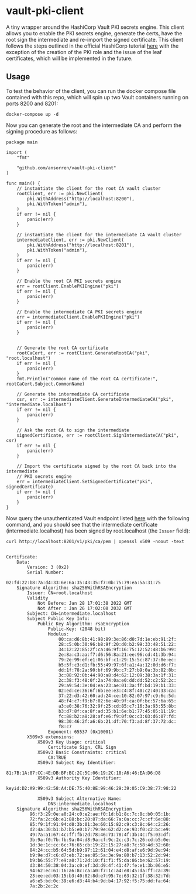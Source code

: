 # vault-pki-client
A tiny wrapper around the HashiCorp Vault PKI secrets engine.
This client allows you to enable the PKI secrets engine, generate the certs,
have the root sign the intermediate and re-import the signed certificate.
This client follows the steps outlined in the official HashiCorp tutorial [here](https://learn.hashicorp.com/tutorials/vault/pki-engine)
with the exception of the creation of the PKI role and the issue of the leaf certificates,
which will be implemented in the future.

## Usage 
To test the behavior of the client, you can run the docker compose file contained with this 
repo, which will spin up two Vault containers running on ports 8200
and 8201:

```
docker-compose up -d
```

Now you can generate the root and the intermediate CA and perform
the signing procedure as follows:

```golang
package main

import (
	"fmt"

	"github.com/ansorren/vault-pki-client"
)

func main() {
	// instantiate the client for the root CA vault cluster
	rootClient, err := pki.NewClient(
		pki.WithAddress("http://localhost:8200"),
		pki.WithToken("admin"),
	)
	if err != nil {
		panic(err)
	}

	// instantiate the client for the intermediate CA vault cluster
	intermediateClient, err := pki.NewClient(
		pki.WithAddress("http://localhost:8201"),
		pki.WithToken("admin"),
	)
	if err != nil {
		panic(err)
	}

	// Enable the root CA PKI secrets engine
	err = rootClient.EnablePKIEngine("pki")
	if err != nil {
		panic(err)
	}

	// Enable the intermediate CA PKI secrets engine
	err = intermediateClient.EnablePKIEngine("pki")
	if err != nil {
		panic(err)
	}


	// Generate the root CA certificate
	rootCaCert, err := rootClient.GenerateRootCA("pki", "root.localhost")
	if err != nil {
		panic(err)
	}
	fmt.Println("common name of the root CA certificate:", rootCaCert.Subject.CommonName)

	// Generate the intermediate CA certificate
	csr, err := intermediateClient.GenerateIntermediateCA("pki", "intermediate.localhost")
	if err != nil {
		panic(err)
	}

	// Ask the root CA to sign the intermediate
	signedCertificate, err := rootClient.SignIntermediateCA("pki", csr)
	if err != nil {
		panic(err)
	}

	// Import the certificate signed by the root CA back into the intermediate
	// PKI secrets engine
	err = intermediateClient.SetSignedCertificate("pki", signedCertificate)
	if err != nil {
		panic(err)
	}
}
```
Now query the unauthenticated Vault endpoint listed [here](https://www.vaultproject.io/api-docs/secret/pki#read-ca-certificate)
with the following command, and you should see that the intermediate certificate (intermediate.localhost) has been signed by 
root.localhost (the `Issuer` field):

```
curl http://localhost:8201/v1/pki/ca/pem | openssl x509 -noout -text


Certificate:
    Data:
        Version: 3 (0x2)
        Serial Number:
            02:fd:22:b8:7a:d4:33:6e:6a:35:43:35:f7:0b:75:79:ea:5a:31:75
    Signature Algorithm: sha256WithRSAEncryption
        Issuer: CN=root.localhost
        Validity
            Not Before: Jan 28 17:01:38 2022 GMT
            Not After : Jan 26 17:02:08 2032 GMT
        Subject: CN=intermediate.localhost
        Subject Public Key Info:
            Public Key Algorithm: rsaEncryption
                Public-Key: (2048 bit)
                Modulus:
                    00:ca:d6:8b:41:98:89:3e:86:d0:7d:1e:eb:91:2f:
                    28:c5:0b:30:96:b8:9f:20:d0:b2:99:33:48:51:22:
                    34:12:22:85:2f:ca:46:9f:16:75:12:52:48:b6:99:
                    2e:8a:c3:aa:f7:d6:56:8a:21:ee:96:cd:41:3b:94:
                    79:2e:99:ef:e1:06:bf:c1:29:15:5c:87:37:8e:ec:
                    b5:5f:c3:d1:fb:55:49:97:6f:a1:4a:12:0d:d6:f7:
                    dd:1f:78:2a:90:bf:69:9b:c7:27:b9:0a:3b:82:8b:
                    3c:08:92:0b:44:90:a8:d4:62:12:09:38:3a:1f:31:
                    2c:38:f3:48:0f:2a:74:0a:e0:dd:dd:52:c2:52:2c:
                    29:a9:54:3e:04:ea:23:ae:01:3a:ff:bd:19:b1:33:
                    02:ed:ce:36:6f:6b:ee:e3:c4:8f:40:c2:40:33:ca:
                    37:22:d3:42:60:ad:24:ce:10:82:07:97:c9:6c:5d:
                    48:f4:c7:f9:b7:02:6e:40:9f:ca:0f:bc:57:6a:65:
                    a3:e0:38:76:32:9f:25:cd:85:c7:16:3a:93:55:8b:
                    b3:d7:8f:ca:8f:ad:35:b1:6e:b1:77:45:05:11:19:
                    fc:88:b2:a8:28:af:e6:f9:0f:0c:c3:03:d6:07:fd:
                    98:30:46:2f:a6:6b:21:df:70:f3:ad:8f:37:72:dc:
                    f8:c7
                Exponent: 65537 (0x10001)
        X509v3 extensions:
            X509v3 Key Usage: critical
                Certificate Sign, CRL Sign
            X509v3 Basic Constraints: critical
                CA:TRUE
            X509v3 Subject Key Identifier: 
                81:7B:1A:87:CC:4E:DB:BF:BC:2C:5C:06:19:2C:18:A6:46:EA:D6:D8
            X509v3 Authority Key Identifier: 
                keyid:D2:A9:99:42:58:A4:DE:75:40:8E:99:46:29:39:05:C9:38:77:98:22

            X509v3 Subject Alternative Name: 
                DNS:intermediate.localhost
    Signature Algorithm: sha256WithRSAEncryption
         96:f3:29:0e:a0:24:c0:e2:ae:f0:1d:b1:8c:7c:8c:b0:05:1b:
         72:fa:2c:6b:e1:88:bc:20:87:da:66:7a:0a:cc:7c:cf:6e:88:
         85:f9:1f:91:94:d0:3b:01:3e:60:15:82:c9:c3:8c:64:c2:26:
         d2:4a:30:b1:b7:b5:e0:b7:79:9e:62:d2:ce:93:f0:c2:bc:e9:
         49:7a:a1:67:4c:ff:fb:2d:78:46:73:78:4f:3b:4c:f5:03:df:
         3b:9a:f0:7b:fb:9a:04:d8:9a:cf:9c:2c:c3:7c:26:cd:b5:0e:
         1d:3e:1c:cc:6c:76:65:cb:19:22:15:27:a8:7c:58:4d:32:60:
         84:24:cc:b5:64:5d:b9:97:12:61:04:e4:d8:af:e6:9d:9e:94:
         b9:9e:d7:c6:d7:eb:72:ae:85:5a:3e:9a:80:b7:13:52:2d:94:
         b9:b6:55:77:e9:a0:71:2d:10:f1:f1:f5:da:86:be:62:57:19:
         d3:84:50:38:04:3a:c0:ef:3d:d9:4f:41:47:fe:e1:3b:06:e5:
         94:62:ec:61:16:a6:8c:ca:a0:f7:1c:a4:e8:45:da:ff:ca:39:
         23:ee:ed:03:15:b3:40:82:8d:e7:95:7e:63:32:1f:38:32:7d:
         a6:e5:bd:0c:39:e6:d3:44:b4:9d:b4:17:92:f5:75:dd:fa:64:
         7a:2b:2e:2c
```
